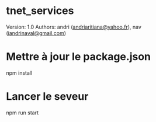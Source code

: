 # tnet_services
Version: 1.0
Authors: andri (andriaritiana@yahoo.fr), nav (iandrinaval@gmail.com)

# Mettre à jour le package.json
npm install

# Lancer le seveur
npm run start
